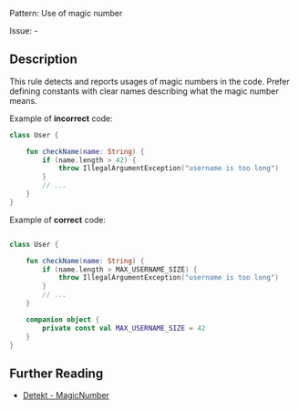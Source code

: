 Pattern: Use of magic number

Issue: -

## Description

This rule detects and reports usages of magic numbers in the code. Prefer defining constants with clear names describing what the magic number means.

Example of **incorrect** code:

```kotlin
class User {

    fun checkName(name: String) {
        if (name.length > 42) {
            throw IllegalArgumentException("username is too long")
        }
        // ...
    }
}
```

Example of **correct** code:

```kotlin

class User {

    fun checkName(name: String) {
        if (name.length > MAX_USERNAME_SIZE) {
            throw IllegalArgumentException("username is too long")
        }
        // ...
    }

    companion object {
        private const val MAX_USERNAME_SIZE = 42
    }
}
```

## Further Reading

* [Detekt - MagicNumber](https://arturbosch.github.io/detekt/style.html#magicnumber)